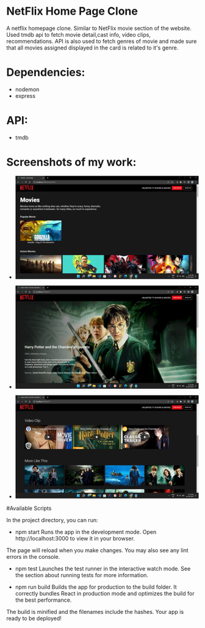 # NetFlix Home Page Clone

A netflix homepage clone. Similar to NetFlix movie section of the website.
Used tmdb api to fetch movie detail,cast info, video clips, recommendations.
API is also used to fetch genres of movie and made sure that all movies assigned 
displayed in the card is related to it's genre.

# Dependencies:
- nodemon
- express

# API:
- tmdb

# Screenshots of my work:

- ![alt text](https://github.com/sourabh0902/NetFlix-Clone/blob/master/public/img/Screenshot%20(16).png)

- ![alt text](https://github.com/sourabh0902/NetFlix-Clone/blob/master/public/img/Screenshot%20(17).png)

- ![alt text](https://github.com/sourabh0902/NetFlix-Clone/blob/master/public/img/Screenshot%20(18).png)

#Available Scripts

In the project directory, you can run:

- npm start
Runs the app in the development mode.
Open http://localhost:3000 to view it in your browser.

The page will reload when you make changes.
You may also see any lint errors in the console.

- npm test
Launches the test runner in the interactive watch mode.
See the section about running tests for more information.

- npm run build
Builds the app for production to the build folder.
It correctly bundles React in production mode and optimizes the build for the best performance.

The build is minified and the filenames include the hashes.
Your app is ready to be deployed!
